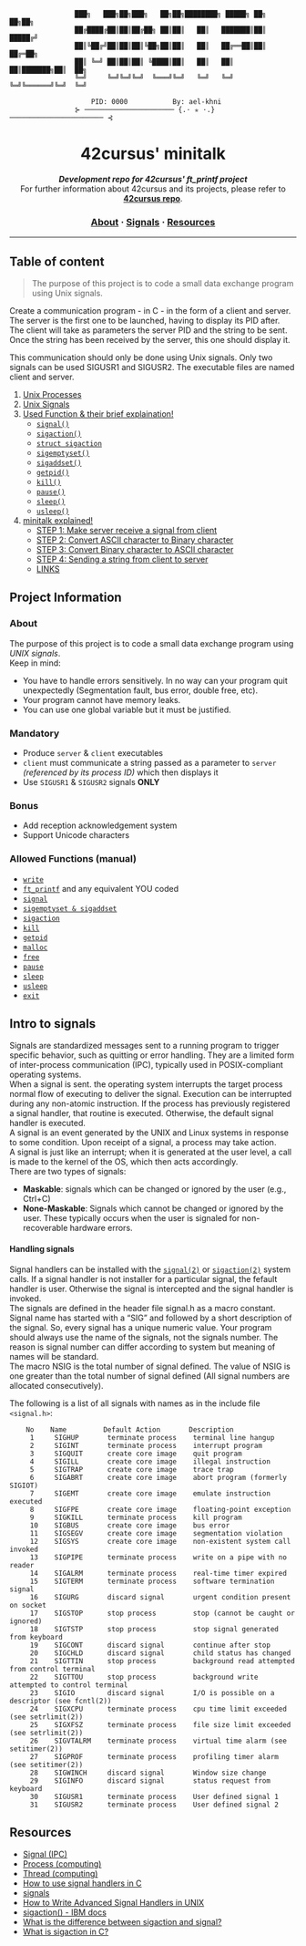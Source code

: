 ```
				███╗   ███╗██╗███╗   ██╗██╗████████╗ █████╗ ██╗     ██╗██╗			
				██╔████╔██║██║██╔██╗ ██║██║   ██║   ███████║██║     █████╔╝			 
				██║╚██╔╝██║██║██║╚██╗██║██║   ██║   ██╔══██║██║     ██╔═██╗			 
				██║ ╚═╝ ██║██║██║ ╚████║██║   ██║   ██║  ██║███████╗██║  ██╗			
				╚═╝     ╚═╝╚═╝╚═╝  ╚═══╝╚═╝   ╚═╝   ╚═╝  ╚═╝╚══════╝╚═╝  ╚═╝			

					PID: 0000			By: ael-khni
				⊱ ────────────────────── {.⋅ ✯ ⋅.} ─────────────────────── ⊰	
```

<h1 align="center">
	42cursus' minitalk 
</h1>

<p align="center">
	<b><i>Development repo for 42cursus' ft_printf project</i></b><br>
	For further information about 42cursus and its projects, please refer to <a href="https://github.com/achrafelkhnissi/1337/42curses"><b>42cursus repo</b></a>.
</p>


<h3 align="center">
	<a href="#about">About</a>
	<span> · </span>
	<a href="#intro-to-signals">Signals</a>
	<span> · </span>
	<a href="#resources">Resources</a>
</h3>

---

## Table of content

> The purpose of this project is to code a small data exchange program using Unix signals.

Create a communication program - in C - in the form of a client and server. The server is the first one to be launched, having to display its PID after. The client will take as parameters the server PID and the string to be sent. Once the string has been received by the server, this one should display it.

This communication should only be done using Unix signals. Only two signals can be used SIGUSR1 and SIGUSR2. The executable files are named client and server.

1. [Unix Processes](https://github.com/achrafelkhnissi/minitalk/README/unix_processes.md)
2. [Unix Signals](https://github.com/achrafelkhnissi/minitalk/README/unix_signals.md)
3. [Used Function & their brief explaination!](https://github.com/achrafelkhnissi/minitalk/README/used_funcitons.md)
	- [`signal()`](https://github.com/achrafelkhnissi/1337/minitalk/README/used_funcitons.md#signal)
	- [`sigaction()`](https://github.com/achrafelkhnissi/minitalk/README/used_funcitons.md#sigaction)
	- [`struct sigaction`](https://github.com/achrafelkhnissi/minitalk/README/used_funcitons.md#struct-sigaction)
	- [`sigemptyset()`](https://github.com/achrafelkhnissi/minitalk/README/used_funcitons.md#sigemptyset)
	- [`sigaddset()`](https://github.com/achrafelkhnissi/minitalk/README/used_funcitons.md#sigaddset)
	- [`getpid()`](https://github.com/achrafelkhnissi/minitalk/README/used_funcitons.md#getpid)
	- [`kill()`](https://github.com/achrafelkhnissi/minitalk/README/used_funcitons.md#kill)
	- [`pause()`](https://github.com/achrafelkhnissi/minitalk/README/used_funcitons.md#pause)
	- [`sleep()`](https://github.com/achrafelkhnissi/minitalk/README/used_funcitons.md#sleep)
	- [`usleep()`](https://github.com/achrafelkhnissi/minitalk/README/used_funcitons.md#usleep)
4. [minitalk explained!](https://github.com/achrafelkhnissi/minitalk/README/minitalk.md)
	- [STEP 1: Make server receive a signal from client](https://github.com/achrafelkhnissi/minitalk/README/minitalk.md#step-1-make-server-receive-a-signal-from-client)
	- [STEP 2: Convert ASCII character to Binary character](https://github.com/achrafelkhnissi/minitalk/README/minitalk.md#step-2-convert-ascii-character-to-binary-character)
	- [STEP 3: Convert Binary character to ASCII character](https://github.com/achrafelkhnissi/minitalk/README/minitalk.md#step-3-convert-binary-character-to-ascii-character)
	- [STEP 4: Sending a string from client to server](https://github.com/achrafelkhnissi/minitalk/README/minitalk.md#step-4-sending-a-string-from-client-to-server)
	- [LINKS](https://github.com/achrafelkhnissi/minitalk/README/minitalk.md#links)
## Project Information

### About

The purpose of this project is to code a small data exchange program using *UNIX signals*. \
Keep in mind:
- You have to handle errors sensitively. In no way can your program quit unexpectedly (Segmentation fault, bus error, double free, etc).
- Your program cannot have memory leaks.
- You can use one global variable but it must be justified.

### Mandatory

- Produce `server` & `client` executables
- `client` must communicate a string passed as a parameter to `server` *(referenced by its process ID)* which then displays it
- Use `SIGUSR1` & `SIGUSR2` signals **ONLY**

### Bonus

- Add reception acknowledgement system
- Support Unicode characters

### Allowed Functions (manual)
- [`write`](https://man7.org/linux/man-pages/man2/write.2.html)
- [`ft_printf`](https://github.com/achrafelkhnissi/1337/tree/master/42curses/ft_printf) and any equivalent YOU coded
- [`signal`](https://man7.org/linux/man-pages/man2/signal.2.html)
- [`sigemptyset & sigaddset`](https://man7.org/linux/man-pages/man3/sigsetops.3.html)
- [`sigaction`](https://man7.org/linux/man-pages/man2/sigaction.2.html)
- [`kill`](https://man7.org/linux/man-pages/man2/kill.2.html)
- [`getpid`](https://man7.org/linux/man-pages/man2/getpid.2.html)
- [`malloc`](https://man7.org/linux/man-pages/man3/free.3.html)
- [`free`](https://man7.org/linux/man-pages/man3/free.3.html)
- [`pause`](https://man7.org/linux/man-pages/man2/pause.2.html)
- [`sleep`](https://man7.org/linux/man-pages/man3/sleep.3.html)
- [`usleep`](https://man7.org/linux/man-pages/man3/usleep.3.html)
- [`exit`](https://man7.org/linux/man-pages/man3/exit.3.html)

## Intro to signals

Signals are standardized messages sent to a running program to trigger specific behavior, such as quitting or error handling. They are a limited form of inter-process communication (IPC), typically used in POSIX-compliant operating systems. \
When a signal is sent. the operating system interrupts the target process normal flow of executing to deliver the signal. Execution can be interrupted during any non-atomic instruction. If the process has previously registered a signal handler,  that routine is executed. Otherwise, the default signal handler is executed. \
A signal is an event generated by the UNIX and Linux systems in response to some condition. Upon receipt of a signal, a process may take action. \
A signal is just like an interrupt; when it is generated at the user level, a call is made to the kernel of the OS, which then acts accordingly. \
There are two types of signals:
- __Maskable__: signals which can be changed or ignored by the user (e.g., Ctrl+C)
- __None-Maskable__: Signals which cannot be changed or ignored by the user. These typically occurs when the user is signaled for non-recoverable hardware errors.

#### Handling signals
Signal handlers can be installed with the [`signal(2)`](https://man7.org/linux/man-pages/man7/signal.7.html) or [`sigaction(2)`](https://man7.org/linux/man-pages/man2/sigaction.2.html) system calls. If a signal handler is not installer for a particular signal, the fefault handler is user. Otherwise the signal is intercepted and the signal handler is invoked. \
The signals are defined in the header file signal.h as a macro constant. Signal name has started with a “SIG” and followed by a short description of the signal. So, every signal has a unique numeric value. Your program should always use the name of the signals, not the signals number. The reason is signal number can differ according to system but meaning of names will be standard. \
The macro NSIG is the total number of signal defined. The value of NSIG is one greater than the total number of signal defined (All signal numbers are allocated consecutively).

The following is a list of all signals with names as in the include file `<signal.h>`:

```
    No    Name         Default Action       Description
     1     SIGHUP       terminate process    terminal line hangup
     2     SIGINT       terminate process    interrupt program
     3     SIGQUIT      create core image    quit program
     4     SIGILL       create core image    illegal instruction
     5     SIGTRAP      create core image    trace trap
     6     SIGABRT      create core image    abort program (formerly SIGIOT)
     7     SIGEMT       create core image    emulate instruction executed
     8     SIGFPE       create core image    floating-point exception
     9     SIGKILL      terminate process    kill program
     10    SIGBUS       create core image    bus error
     11    SIGSEGV      create core image    segmentation violation
     12    SIGSYS       create core image    non-existent system call invoked
     13    SIGPIPE      terminate process    write on a pipe with no reader
     14    SIGALRM      terminate process    real-time timer expired
     15    SIGTERM      terminate process    software termination signal
     16    SIGURG       discard signal       urgent condition present on socket
     17    SIGSTOP      stop process         stop (cannot be caught or ignored)
     18    SIGTSTP      stop process         stop signal generated from keyboard
     19    SIGCONT      discard signal       continue after stop
     20    SIGCHLD      discard signal       child status has changed
     21    SIGTTIN      stop process         background read attempted from control terminal
     22    SIGTTOU      stop process         background write attempted to control terminal
     23    SIGIO        discard signal       I/O is possible on a descriptor (see fcntl(2))
     24    SIGXCPU      terminate process    cpu time limit exceeded (see setrlimit(2))
     25    SIGXFSZ      terminate process    file size limit exceeded (see setrlimit(2))
     26    SIGVTALRM    terminate process    virtual time alarm (see setitimer(2))
     27    SIGPROF      terminate process    profiling timer alarm (see setitimer(2))
     28    SIGWINCH     discard signal       Window size change
     29    SIGINFO      discard signal       status request from keyboard
     30    SIGUSR1      terminate process    User defined signal 1
     31    SIGUSR2      terminate process    User defined signal 2
```


## Resources
- [Signal (IPC)](https://en.wikipedia.org/wiki/Signal_(IPC))
- [Process (computing)](https://en.wikipedia.org/wiki/Process_(computing))
- [Thread (computing)](https://en.wikipedia.org/wiki/Thread_(computing))
- [How to use signal handlers in C](https://linuxhint.com/signal_handlers_c_programming_language/)
- [signals](https://people.kth.se/~johanmon/ose/assignments/signals.pdf)
- [How to Write Advanced Signal Handlers in UNIX](https://www.oracle.com/technical-resources/articles/it-infrastructure/dev-signal-handlers-studio.html)
- [sigaction() - IBM docs](https://www.ibm.com/docs/en/i/7.2?topic=ssw_ibm_i_72/apis/sigactn.htm)
- [What is the difference between sigaction and signal?](https://stackoverflow.com/questions/231912/what-is-the-difference-between-sigaction-and-signal)
- [What is sigaction in C?](https://jameshfisher.com/2017/01/13/c-sigaction/)
